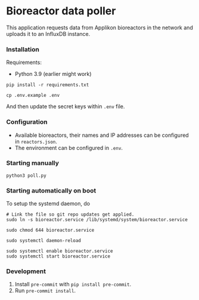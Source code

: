 # Bioreactor data poller

This application requests data from Applikon bioreactors in the network and uploads it to an InfluxDB instance.



### Installation

Requirements:
* Python 3.9 (earlier might work)

```
pip install -r requirements.txt

cp .env.example .env
```

And then update the secret keys within `.env` file.

### Configuration
* Available bioreactors, their names and IP addresses can be configured in `reactors.json`.
* The environment can be configured in `.env`.

### Starting manually

```
python3 poll.py
```

### Starting automatically on boot

To setup the systemd daemon, do

```
# Link the file so git repo updates get applied.
sudo ln -s bioreactor.service /lib/systemd/system/bioreactor.service

sudo chmod 644 bioreactor.service

sudo systemctl daemon-reload

sudo systemctl enable bioreactor.service
sudo systemctl start bioreactor.service
```

### Development

1. Install `pre-commit` with `pip install pre-commit`.
2. Run `pre-commit install`.
